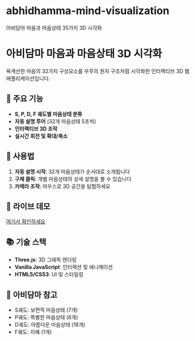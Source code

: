 # abhidhamma-mind-visualization
아비담마 마음과 마음상태 35가지 3D 시각화
# 아비담마 마음과 마음상태 3D 시각화

욕계선한 마음의 32가지 구성요소를 우주의 원자 구조처럼 시각화한 인터랙티브 3D 웹 애플리케이션입니다.

## 🌟 주요 기능

- **S, P, D, F 궤도별 마음상태 분류**
- **자동 설명 투어** (32개 마음상태 5초씩)
- **인터랙티브 3D 조작**
- **실시간 회전 및 확대/축소**

## 🎯 사용법

1. **자동 설명 시작**: 32개 마음상태가 순서대로 소개됩니다
2. **구체 클릭**: 개별 마음상태의 상세 설명을 볼 수 있습니다
3. **카메라 조작**: 마우스로 3D 공간을 탐험하세요

## 🔗 라이브 데모

[여기서 확인하세요](https://youncd@naver.com.github.io/abhidhamma-mind-visualization/)

## 📚 기술 스택

- **Three.js**: 3D 그래픽 렌더링
- **Vanilla JavaScript**: 인터랙션 및 애니메이션
- **HTML5/CSS3**: UI 및 스타일링

## 📖 아비담마 참고

- S궤도: 보편적 마음상태 (7개)
- P궤도: 특별한 마음상태 (6개)  
- D궤도: 아름다운 마음상태 (18개)
- F궤도: 지혜 (1개)
